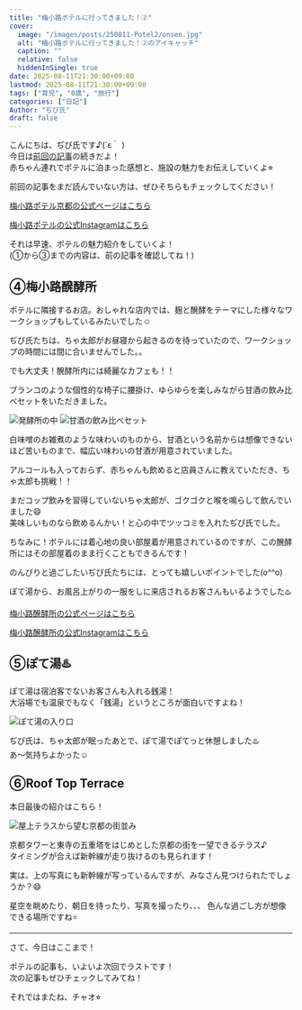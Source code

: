 ```yaml
---
title: "梅小路ポテルに行ってきました！②"
cover:
  image: "/images/posts/250811-Potel2/onsen.jpg"
  alt: "梅小路ポテルに行ってきました！②のアイキャッチ"
  caption: ""
  relative: false
  hiddenInSingle: true
date: 2025-08-11T21:30:00+09:00
lastmod: 2025-08-11T21:30:00+09:00
tags: ["育児", "0歳", "旅行"]
categories: ["日記"]
Author: "ぢぴ氏"
draft: false
---
```

こんにちは、ぢぴ氏です♪(´ε｀ )  
今日は[前回の記事](/posts/250810-Potel1/)の続きだよ！  
赤ちゃん連れでポテルに泊まった感想と、施設の魅力をお伝えしていくよ⭐︎

前回の記事をまだ読んでいない方は、ぜひそちらもチェックしてください！

[梅小路ポテル京都の公式ページはこちら](https://www.potel.jp/kyoto/)

[梅小路ポテルの公式Instagramはこちら](https://www.instagram.com/umekoji_potel_kyoto/?_fsi=u3KZyLvN)


それは早速、ポテルの魅力紹介をしていくよ！  
(①から③までの内容は、前の記事を確認してね！)

## ④梅小路醗酵所
ポテルに隣接するお店。おしゃれな店内では、麹と醗酵をテーマにした様々なワークショップもしているみたいでした☺️

ぢぴ氏たちは、ちゃ太郎がお昼寝から起きるのを待っていたので、ワークショップの時間には間に合いませんでした。。

でも大丈夫！醗酵所内には綺麗なカフェも！！

ブランコのような個性的な椅子に腰掛け、ゆらゆらを楽しみながら甘酒の飲み比べセットをいただきました。

![発酵所の中](/images/posts/250811-Potel2/sake1.jpg)
![甘酒の飲み比べセット](/images/posts/250811-Potel2/sake2.jpg)


白味噌のお雑煮のような味わいのものから、甘酒という名前からは想像できないほど苦いものまで、幅広い味わいの甘酒が用意されていました。

アルコールも入っておらず、赤ちゃんも飲めると店員さんに教えていただき、ちゃ太郎も挑戦！！

まだコップ飲みを習得していないちゃ太郎が、ゴクゴクと喉を鳴らして飲んでいました😄  
美味しいものなら飲めるんかい！と心の中でツッコミを入れたぢぴ氏でした。


ちなみに！ポテルには着心地の良い部屋着が用意されているのですが、この醗酵所にはその部屋着のまま行くこともできるんです！

のんびりと過ごしたいぢぴ氏たちには、とっても嬉しいポイントでした(o^^o)

ぽて湯から、お風呂上がりの一服をしに来店されるお客さんもいるようでした♨️

[梅小路醗酵所の公式ページはこちら](https://hakkojo.com/)

[梅小路醗酵所の公式Instagramはこちら](https://www.instagram.com/umekoji_hakkojo/)

## ⑤ぽて湯♨️
ぽて湯は宿泊客でないお客さんも入れる銭湯！  
大浴場でも温泉でもなく「銭湯」というところが面白いですよね！

![ぽて湯の入り口](/images/posts/250811-Potel2/onsen.jpg)


ぢぴ氏は、ちゃ太郎が眠ったあとで、ぽて湯でぽてっと休憩しました♨️  
あ〜気持ちよかった☺️



## ⑥Roof Top Terrace
本日最後の紹介はこちら！

![屋上テラスから望む京都の街並み](/images/posts/250811-Potel2/terrace.png)


京都タワーと東寺の五重塔をはじめとした京都の街を一望できるテラス♪  
タイミングが合えば新幹線が走り抜けるのも見られます！

実は、上の写真にも新幹線が写っているんですが、みなさん見つけられたでしょうか？😄

星空を眺めたり、朝日を待ったり、写真を撮ったり、、、
色んな過ごし方が想像できる場所ですね⭐️

---

さて、今日はここまで！

ポテルの記事も、いよいよ次回でラストです！  
次の記事もぜひチェックしてみてね！

それではまたね、チャオ⭐︎
